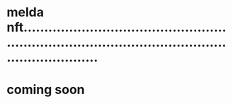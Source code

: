 # melda nft............................................................................................................................
# coming soon
